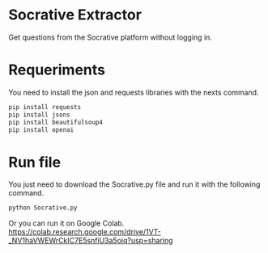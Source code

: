 # Socrative Extractor
Get questions from the Socrative platform without logging in.

# Requeriments
You need to install the json and requests libraries with the nexts command.
```bash
pip install requests
pip install jsons
pip install beautifulsoup4
pip install openai
```

# Run file
You just need to download the Socrative.py file and run it with the following command.
```bash
python Socrative.py
```
Or you can run it on Google Colab.
https://colab.research.google.com/drive/1VT-_NV1haVWEWrCkIC7E5snfiU3a5oiq?usp=sharing
